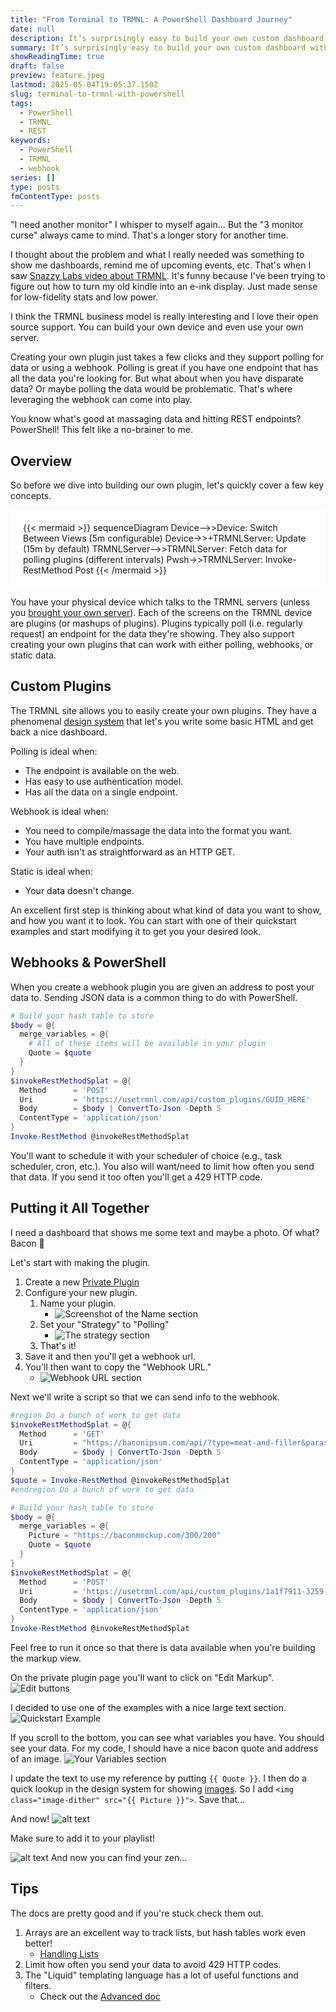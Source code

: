 ```yaml
---
title: "From Terminal to TRMNL: A PowerShell Dashboard Journey"
date: null
description: It’s surprisingly easy to build your own custom dashboard with TRMNL, webhooks, and a bit of PowerShell.
summary: It’s surprisingly easy to build your own custom dashboard with TRMNL, webhooks, and a bit of PowerShell. I used it to send dynamic data (like quotes and images) to an old device—no polling needed, just a simple POST and some fun templating.
showReadingTime: true
draft: false
preview: feature.jpeg
lastmod: 2025-05-04T19:05:37.150Z
slug: terminal-to-trmnl-with-powershell
tags:
  - PowerShell
  - TRMNL
  - REST
keywords:
  - PowerShell
  - TRMNL
  - webhook
series: []
type: posts
fmContentType: posts
---
```

<!-- spell-checker:ignore TRMNL -->

"I need another monitor" I whisper to myself again… But the "3 monitor curse"
always came to mind. That's a longer story for another time.

I thought about the problem and what I really needed was something to show me
dashboards, remind me of upcoming events, etc. That's when I saw
[Snazzy Labs video about TRMNL](https://www.youtube.com/watch?v=eIcZZX10pa4).
It's funny because I've been trying to figure out how to turn my old kindle into
an e-ink display. Just made sense for low-fidelity stats and low power.

I think the TRMNL business model is really interesting and I love their open
source support. You can build your own device and even use your own server.

Creating your own plugin just takes a few clicks and they support polling for
data or using a webhook. Polling is great if you have one endpoint that has all
the data you're looking for. But what about when you have disparate data? Or
maybe polling the data would be problematic. That's where leveraging the webhook
can come into play.

You know what's good at massaging data and hitting REST endpoints? PowerShell!
This felt like a no-brainer to me.

## Overview

So before we dive into building our own plugin, let's quickly cover a few key
concepts.

<!-- markdownlint-disable-next-line no-inline-html -->
<div style="background-color:white; padding: 20px">
{{< mermaid >}}
sequenceDiagram
    Device-->>Device: Switch Between Views (5m configurable)
    Device->>+TRMNLServer: Update (15m by default)
    TRMNLServer-->>TRMNLServer: Fetch data for polling plugins (different intervals)
    Pwsh->>TRMNLServer: Invoke-RestMethod Post
{{< /mermaid >}}
</div>

You have your physical device which talks to the TRMNL servers (unless you
[brought your own server](https://usetrmnl.com/blog/introducing-byos)). Each of
the screens on the TRMNL device are plugins (or mashups of plugins). Plugins
typically poll (i.e. regularly request) an endpoint for the data they're
showing. They also support creating your own plugins that can work with either
polling, webhooks, or static data.

## Custom Plugins

The TRMNL site allows you to easily create your own plugins. They have a
phenomenal [design system](https://usetrmnl.com/framework) that let's you write
some basic HTML and get back a nice dashboard.

Polling is ideal when:

- The endpoint is available on the web.
- Has easy to use authentication model.
- Has all the data on a single endpoint.

Webhook is ideal when:

- You need to compile/massage the data into the format you want.
- You have multiple endpoints.
- Your auth isn't as straightforward as an HTTP GET.

Static is ideal when:

- Your data doesn't change.

An excellent first step is thinking about what kind of data you want to show,
and how you want it to look. You can start with one of their quickstart examples
and start modifying it to get you your desired look.

## Webhooks & PowerShell

When you create a webhook plugin you are given an address to post your data to.
Sending JSON data is a common thing to do with PowerShell.

```powershell
# Build your hash table to store
$body = @{
  merge_variables = @{
    # All of these items will be available in your plugin
    Quote = $quote
  }
}
$invokeRestMethodSplat = @{
  Method      = 'POST'
  Uri         = 'https://usetrmnl.com/api/custom_plugins/GUID_HERE'
  Body        = $body | ConvertTo-Json -Depth 5
  ContentType = 'application/json'
}
Invoke-RestMethod @invokeRestMethodSplat
```

You'll want to schedule it with your scheduler of choice (e.g., task scheduler,
cron, etc.). You also will want/need to limit how often you send that data. If
you send it too often you'll get a 429 HTTP code.

## Putting it All Together

I need a dashboard that shows me some text and maybe a photo. Of what? Bacon 🥓

Let's start with making the plugin.

1. Create a new [Private Plugin](https://usetrmnl.com/plugin_settings?keyname=private_plugin)
2. Configure your new plugin.
   1. Name your plugin.
      - ![Screenshot of the Name section](image.png)
   2. Set your "Strategy" to "Polling"
      - ![The strategy section](image-1.png)
   3. That's it!
3. Save it and then you'll get a webhook url.
4. You'll then want to copy the "Webhook URL."
   - ![Webhook URL section](image-3.png)

Next we'll write a script so that we can send info to the webhook.

```powershell
#region Do a bunch of work to get data
$invokeRestMethodSplat = @{
  Method      = 'GET'
  Uri         = "https://baconipsum.com/api/?type=meat-and-filler&paras=5&format=text"
  Body        = $body | ConvertTo-Json -Depth 5
  ContentType = 'application/json'
}
$quote = Invoke-RestMethod @invokeRestMethodSplat
#endregion Do a bunch of work to get data

# Build your hash table to store
$body = @{
  merge_variables = @{
    Picture = "https://baconmockup.com/300/200"
    Quote = $quote
  }
}
$invokeRestMethodSplat = @{
  Method      = 'POST'
  Uri         = 'https://usetrmnl.com/api/custom_plugins/1a1f7911-3259-45c2-a16f-4101370c4e19'
  Body        = $body | ConvertTo-Json -Depth 5
  ContentType = 'application/json'
}
Invoke-RestMethod @invokeRestMethodSplat
```

Feel free to run it once so that there is data available when you're building
the markup view.

On the private plugin page you'll want to click on "Edit Markup".
![Edit buttons](image-4.png)

I decided to use one of the examples with a nice large text section.
![Quickstart Example](image-5.png)

If you scroll to the bottom, you can see what variables you have. You should see
your data. For my code, I should have a nice bacon quote and address of an
image. ![Your Variables section](image-6.png)

I update the text to use my reference by putting `{{ Quote }}`. I then do a
quick lookup in the design system for showing
[images](https://usetrmnl.com/framework/image). So I add
`<img class="image-dither" src="{{ Picture }}">`. Save that…

And now!
![alt text](image-7.png)

Make sure to add it to your playlist!

![alt text](photo.jpg)
And now you can find your zen…

## Tips

The docs are pretty good and if you're stuck check them out.

1. Arrays are an excellent way to track lists, but hash tables work even better!
   - [Handling Lists](https://help.usetrmnl.com/en/articles/10671186-liquid-101#h_36fa49cde9)
2. Limit how often you send your data to avoid 429 HTTP codes.
3. The "Liquid" templating language has a lot of useful functions and filters.
   - Check out the
    [Advanced doc](https://help.usetrmnl.com/en/articles/10693981-advanced-liquid)
